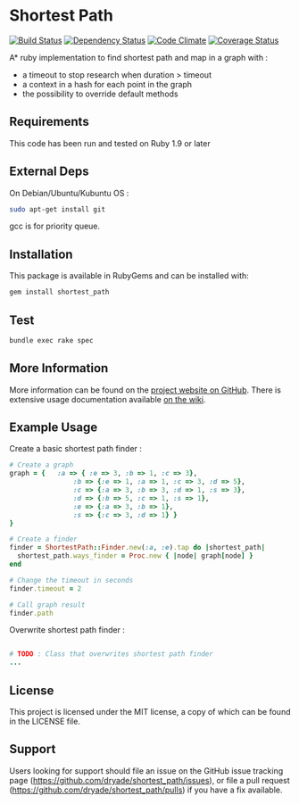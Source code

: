 # Shortest Path
[![Build Status](https://travis-ci.org/dryade/shortest_path.png)](http://travis-ci.org/dryade/shortest_path?branch=master) [![Dependency Status](https://gemnasium.com/dryade/shortest_path.png)](https://gemnasium.com/dryade/shortest_path) [![Code Climate](https://codeclimate.com/github/dryade/shortest_path.png)](https://codeclimate.com/github/dryade/shortest_path) [![Coverage Status](https://img.shields.io/coveralls/dryade/shortest_path.svg)](https://coveralls.io/r/dryade/shortest_path)

A* ruby implementation to find shortest path and map in a graph with :
 - a timeout to stop research when duration > timeout
 - a context in a hash for each point in the graph
 - the possibility to override default methods 


Requirements
------------
 
This code has been run and tested on Ruby 1.9 or later

External Deps
-------------
On Debian/Ubuntu/Kubuntu OS : 
```sh
sudo apt-get install git
```

gcc is for priority queue. 

Installation
------------
 
This package is available in RubyGems and can be installed with:
```sh 
gem install shortest_path
```

Test
----

```sh
bundle exec rake spec
```

More Information
----------------
 
More information can be found on the [project website on GitHub](http://github.com/dryade/shortest_path). 
There is extensive usage documentation available [on the wiki](https://github.com/dryade/shortest_path/wiki).

Example Usage 
-------------

Create a basic shortest path finder : 
```ruby
# Create a graph
graph = {   :a => { :e => 3, :b => 1, :c => 3},
                :b => {:e => 1, :a => 1, :c => 3, :d => 5},
                :c => {:a => 3, :b => 3, :d => 1, :s => 3},
                :d => {:b => 5, :c => 1, :s => 1},
                :e => {:a => 3, :b => 1},
                :s => {:c => 3, :d => 1} }
}

# Create a finder
finder = ShortestPath::Finder.new(:a, :e).tap do |shortest_path|
  shortest_path.ways_finder = Proc.new { |node| graph[node] }
end

# Change the timeout in seconds
finder.timeout = 2

# Call graph result
finder.path

```

Overwrite shortest path finder : 
```ruby

# TODO : Class that overwrites shortest path finder
...


```


License
-------
 
This project is licensed under the MIT license, a copy of which can be found in the LICENSE file.

Support
-------
 
Users looking for support should file an issue on the GitHub issue tracking page (https://github.com/dryade/shortest_path/issues), or file a pull request (https://github.com/dryade/shortest_path/pulls) if you have a fix available.
